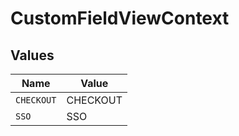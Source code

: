 # CustomFieldViewContext


## Values

| Name       | Value      |
| ---------- | ---------- |
| `CHECKOUT` | CHECKOUT   |
| `SSO`      | SSO        |
